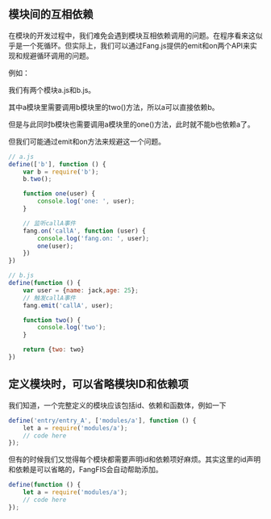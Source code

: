 ## 模块间的互相依赖

在模块的开发过程中，我们难免会遇到模块互相依赖调用的问题。在程序看来这似乎是一个死循环。但实际上，我们可以通过Fang.js提供的emit和on两个API来实现和规避循环调用的问题。

例如：

我们有两个模块a.js和b.js。

其中a模块里需要调用b模块里的two()方法，所以a可以直接依赖b。

但是与此同时b模块也需要调用a模块里的one()方法，此时就不能b也依赖a了。

但我们可能通过emit和on方法来规避这一个问题。

```javascript
// a.js
define(['b'], function () {
    var b = require('b');
    b.two();

    function one(user) {
        console.log('one: ', user);
    }

    // 监听callA事件
    fang.on('callA', function (user) {
        console.log('fang.on: ', user);
        one(user);
    })
})

// b.js
define(function () {
    var user = {name: jack,age: 25};
    // 触发callA事件
    fang.emit('callA', user);

    function two() {
        console.log('two');
    }

    return {two: two}
})
```

## 定义模块时，可以省略模块ID和依赖项

我们知道，一个完整定义的模块应该包括id、依赖和函数体，例如一下

```javascript
define('entry/entry_A', ['modules/a'], function () {
    let a = require('modules/a');
    // code here
});
```

但有的时候我们又觉得每个模块都需要声明id和依赖项好麻烦。其实这里的id声明和依赖是可以省略的，FangFIS会自动帮助添加。
```javascript
define(function () {
    let a = require('modules/a');
    // code here
});
```
